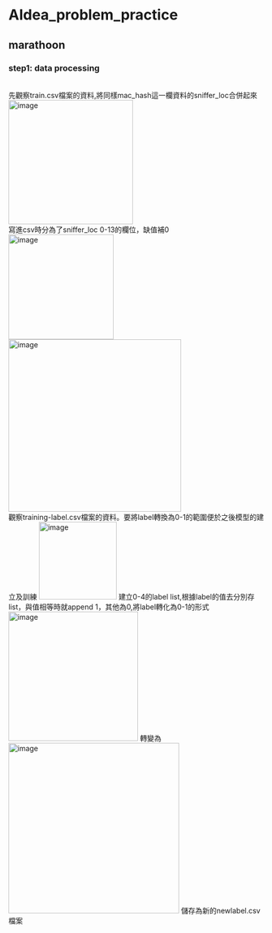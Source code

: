 # AIdea_problem_practice
## marathoon
### step1: data processing
<br>
先觀察train.csv檔案的資料,將同樣mac_hash這一欄資料的sniffer_loc合併起來
</br>
<img width="245" alt="image" src="https://user-images.githubusercontent.com/112559944/187919803-e6ff4344-6582-4baf-9f9c-3aefaf4e319d.png">
<br>
寫進csv時分為了sniffer_loc 0-13的欄位，缺值補0
</br>
<img width="207" alt="image" src="https://user-images.githubusercontent.com/112559944/187920058-1c591d3e-b841-4582-ac36-77b0bf9d9fb6.png">
<img width="340" alt="image" src="https://user-images.githubusercontent.com/112559944/187920124-d20b8607-10c6-47e5-a2be-d36c28f39e63.png">
<br>
觀察training-label.csv檔案的資料。要將label轉換為0-1的範圍便於之後模型的建立及訓練
<img width="153" alt="image" src="https://user-images.githubusercontent.com/112559944/187920309-4a253984-40c2-4740-ab90-5387aa8ede08.png">
建立0-4的label list,根據label的值去分別存list，與值相等時就append 1，其他為0,將label轉化為0-1的形式
<img width="255" alt="image" src="https://user-images.githubusercontent.com/112559944/187920459-480c50e3-3071-4840-a2bb-b1be0c153bdc.png">
轉變為
<img width="336" alt="image" src="https://user-images.githubusercontent.com/112559944/187920541-40677cc1-998f-4304-9752-0d2f68d55ef2.png">
儲存為新的newlabel.csv檔案
</br>









